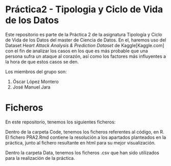 # Práctica2 - Tipologia y Ciclo de Vida de los Datos

Este repositorio es parte de la Práctica 2 de la asignatura Tipología y Ciclo de Vida de los Datos del master de Ciencia de Datos. En el, haremos uso del Dataset *Heart Attack Analysis & Prediction Dataset* de Kaggle[Kaggle.com] con el fin de analizar los casos en los que es más probable que una persona sufra un ataque al corazón, así como los factores más influyentes a la hora de que estos casos se den.

Los miembros del grupo son:

 1. Óscar López Montero
 2. José Manuel Jara

# Ficheros

En este repositorio, tenemos los siguientes ficheros:

Dentro de la carpeta Code, tenemos los ficheros referentes al código, en R. El fichero PRA2.Rmd contiene la resolución a los apartados planteados en la práctica, junto al fichero resultante en html para su mejor visualización.

Dentro la carpeta Data, tenemos los ficheros .csv que han sido utilizados para la realización de la práctica.

